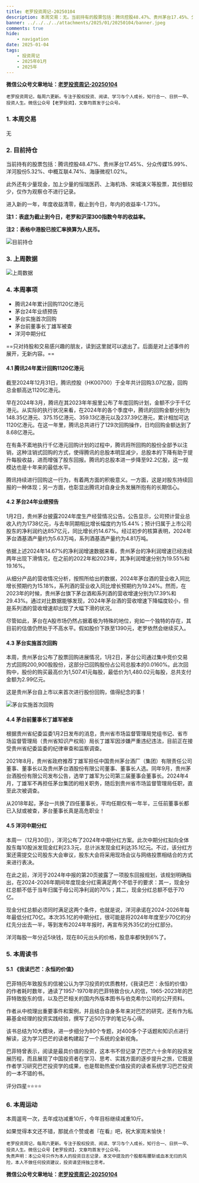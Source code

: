 ```yaml
---
title: 老罗投资周记-20250104
description: 本周交易：无。当前持有的股票包括：腾讯控股48.47%、贵州茅台17.45%、分众传媒15.99%、洋河股份5.32%、中概互联4.74%、海康微视1.02%。此外还有少量现金，加上少量的恒瑞医药、上海机场、宋城演义等股票，其份额较少，仅作为观察仓不进行记录。进入新的一年，年度收益清零，截止到今日，年内的收益率-1.73%。
banner: ../../../../attachments/2025/01/20250104/banner.jpeg
comments: true
hide:
    - navigation
date: 2025-01-04
tags:
    - 投资周记
    - 2025年01月
    - 2025年
---
```


__微信公众号文章地址：[老罗投资周记-20250104](https://mp.weixin.qq.com/s/Rqeswfu-RvEW73UGJatojw)__

```
老罗投资周记，每周六更新。专注于股权投资、阅读、学习与个人成长，知行合一、日拱一卒、投资人生。微信公众号【老罗投资】，文章均首发于公众号。
```

### 1. 本周交易

无

### 2. 目前持仓

当前持有的股票包括：腾讯控股48.47%、贵州茅台17.45%、分众传媒15.99%、洋河股份5.32%、中概互联4.74%、海康微视1.02%。

此外还有少量现金，加上少量的恒瑞医药、上海机场、宋城演义等股票，其份额较少，仅作为观察仓不进行记录。

进入新的一年，年度收益清零，截止到今日，年内的收益率<span class="green">-1.73%</span>。

**注1：表底为截止到今日，老罗和沪深300指数今年的收益率。**

**注2：表格中港股已按汇率换算为人民币。**

![目前持仓](../../../attachments/2025/01/20250104/1.jpg)

### 3. 上周数据

![上周数据](../../../attachments/2025/01/20250104/2.jpg)

### 4. 本周事项

+ 腾讯24年累计回购1120亿港元
+ 茅台24年业绩预告
+ 茅台实施首次回购
+ 茅台前董事长丁雄军被查
+ 洋河中期分红

==只对持股和交易感兴趣的朋友，读到这里就可以退出了。后面是对上述事件的展开，无新内容。==

#### 4.1 腾讯24年累计回购1120亿港元

截至2024年12月31日，腾讯控股（HK00700）于全年共计回购3.07亿股，回购总金额高达1120亿港元。

早在2024年3月，腾讯在其2023年年报里公布了年度回购计划，金额不少于千亿港元。从实际的执行状况来看，在2024年的各个季度中，腾讯的回购金额分别为148.35亿港元、375.15亿港元、359.13亿港元以及237.39亿港元，累计相加可达1120亿港元。在这一年里，腾讯总共进行了129次回购操作，日均回购金额达到了8.68亿港元。

在有条不紊地执行千亿港元回购计划的过程中，腾讯将所回购的股份全部予以注销，这种注销式回购的方式，使得腾讯的总股本明显减少，总股本的下降有助于提升每股收益，进而增强了股东回报。腾讯的总股本进一步降至92.2亿股，这一规模达也是十年来的最低水平。

腾讯持续进行回购这一行为，有着两方面的积极意义。一方面，这是对股东持续回报的一种体现；另一方面，也彰显出腾讯对自身业务发展所抱有的长期信心。

#### 4.2 茅台24年业绩预告

1月2日，贵州茅台披露2024年度生产经营情况公告。公告显示，公司预计营业总收入约为1738亿元，与去年同期相比增长幅度约为15.44%；预计归属于上市公司股东的净利润约达857亿元，同比增长约14.67%。经过初步的核算表明，2024年茅台酒基酒产量约为5.63万吨，系列酒基酒产量约为4.81万吨。

依据上述2024年14.67%的净利润增速数据来看，贵州茅台的净利润增速已经连续两年出现下滑情况，在之前的2022年和2023年，其净利润增速分别为19.55%和19.16%。

从细分产品的营收情况分析，按照所给出的数据，2024年茅台酒的营业收入同比增长预期约为15.18%，系列酒的营业收入同比增长预期约为19.24%。然而，在2023年的时候，贵州茅台旗下茅台酒和系列酒的营收增速分别为17.39%和29.43%。通过对比数据能够发现，2024年茅台酒的营收增速下降幅度较小，但是系列酒的营收增速却出现了大幅下滑的状况。

尽管如此，茅台在A股市场仍然占据着极为特殊的地位，宛如一个独特的存在，其目前的估值仍然处于不高水平。假如股价下跌至1390元，老罗依然会继续买入。

#### 4.3 茅台实施首次回购

本周，贵州茅台公布了股票回购进展情况，1月2日，茅台公司通过集中竞价交易方式回购200,900股股份，这部分已回购股份占公司总股本的0.0160%。此次回购中，股份的购买最高价为1,507.41元每股，最低价为1,480.02元每股，总共支付金额为2.99亿元。

这是贵州茅台自上市以来首次进行股份回购，值得纪念的事！

![茅台实施首次回购](../../../attachments/2025/01/20250104/3.jpg)

#### 4.4 茅台前董事长丁雄军被查

根据贵州省纪委监委1月2日发布的消息，贵州省市场监督管理局党组书记、省市场监督管理局（贵州省知识产权局）局长丁雄军因涉嫌严重违纪违法，目前正在接受贵州省纪委监委的纪律审查和监察调查。

2021年8月，贵州省政府推荐丁雄军担任中国贵州茅台酒厂（集团）有限责任公司董事、董事长以及贵州茅台酒股份有限公司董事、董事长人选。同年9月，贵州茅台酒股份有限公司发布公告，选举丁雄军为公司第三届董事会董事长。2024年4月，丁雄军不再担任茅台集团的相关职务，随后到贵州省市场监督管理局任职，直至此次被调查。

从2018年起，茅台一共换了四任董事长，平均任期仅有一年半，三任前董事长都已入狱或被查，茅台董事长真是高危职业！

#### 4.5 洋河中期分红

本周一（12月30日），洋河公布了2024年中期分红方案。此次中期分红拟向全体股东每10股派发现金红利23.3元，总计派发现金红利达35.1亿元。不过，该分红方案还需提交公司股东大会审议，股东大会将采用现场会议与网络投票相结合的方式来进行表决。

在此之前，洋河于2024年中报的第20页披露了一项股东回报规划，该规划明确指出，在2024-2026年期间年度现金分红需满足两个不低于的要求：其一，现金分红总额不低于当年归属于母公司净利润的70%；其二，现金分红总额不低于70亿。

现金分红总额必须同时满足这两个条件，也就是说，洋河承诺在2024-2026年每年最低分红70亿。本次35.1亿的中期分红，很可能是将2024年年度至少70亿的分红先分出去一半，等到发布2024年年报时，再宣布另外35亿的分红部分。

洋河每股一年分近5块钱，现在80元出头的价格，股息率都快到6%了。

### 5. 本周读书

#### 5.1 《我读巴芒：永恒的价值》

巴菲特历年致股东的信被公认为学习投资的优质教材，《我读巴芒：永恒的价值》的作者耗时数年，通读了1957-1970年的巴菲特致合伙人的信，1965-2023年的巴菲特致股东的信，以及巴芒相关的国内外版本图书与伯克希尔公司的公开资料。

作者从中梳理出重要事件和案例，并且结合自身多年来对巴芒的研究，还有作为私募基金经理的投资实践经验，撰写了近50万字的笔记与心得。

该书总结为10大模块，进一步细分为80个专题，对400多个子话题和知识点进行解读，这为学习巴芒的读者构建起了一个系统的全新视角。

巴菲特曾表示，阅读是最具价值的投资，这本书不但记录了巴芒六十余年的投资发展历程，而且展现了中国投资者在学习、思考、实践方面的逐步提升之旅，它既是作者学习研究巴芒投资学的成果，也是帮助热爱价值投资的读者系统学习巴芒投资的一本不错的书。

评分四星⭐️⭐️⭐️⭐️

### 6. 本周运动

本周遛弯一次，去年成功减重10斤，今年目标继续减重10斤。

如果觉得本文还不错，那就点个赞或者『在看』吧，祝大家周末愉快！

```
老罗投资周记，每周六更新。专注于股权投资、阅读、学习与个人成长，知行合一、日拱一卒、投资人生。微信公众号【老罗投资】，文章均首发于公众号。
免责声明：本公众号只作为本人的投资日志记录，本文中提及的个股都有腰斩或血本无归的风险，本人不做任何投资建议，投资请坚持独立思考。
```

__微信公众号文章地址：[老罗投资周记-20250104](https://mp.weixin.qq.com/s/Rqeswfu-RvEW73UGJatojw)__